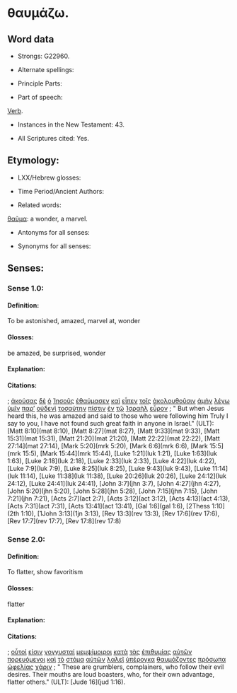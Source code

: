 # θαυμάζω.

<!-- Status: S2=NeedsFinalCheck -->
<!-- Lexica used for edits: BDAG, FFM, LN, A-S  -->

## Word data

* Strongs: G22960.


* Alternate spellings:

* Principle Parts: 

* Part of speech: 

[Verb](http://ugg.readthedocs.io/en/latest/verb.html). 

* Instances in the New Testament: 43.

* All Scriptures cited: Yes.

## Etymology: 

* LXX/Hebrew glosses: 

* Time Period/Ancient Authors: 

* Related words: 

[θαῦμα](../G22950/01.md): a wonder,  a marvel.

* Antonyms for all senses:

* Synonyms for all senses: 

## Senses:

### Sense  1.0: 

#### Definition: 

To be astonished, amazed, marvel at, wonder

#### Glosses: 

be amazed, be surprised, wonder

#### Explanation: 

#### Citations: 

; [ἀκούσας](../G01910/01.md) [δὲ](../G11610/01.md) [ὁ](../G35880/01.md) [Ἰησοῦς](../G24240/01.md) [ἐθαύμασεν](../G22960/01.md) [καὶ](../G25320/01.md) [εἶπεν](../G30040/01.md) [τοῖς](../G35880/01.md) [ἀκολουθοῦσιν](../G01900/01.md) [ἀμὴν](../G02810/01.md) [λέγω](../G30040/01.md) [ὑμῖν](../G47710/01.md) [παρ’](../G38440/01.md) [οὐδενὶ](../G37620/01.md) [τοσαύτην](../G51180/01.md) [πίστιν](../G41020/01.md) [ἐν](../G17220/01.md) [τῷ](../G35880/01.md) [Ἰσραὴλ](../G24740/01.md) [εὗρον](../G21470/01.md)
; " But when Jesus heard this, he was amazed and said to those who were following him Truly I say to you, I have not found such great faith in anyone in Israel." (ULT): 
[Matt 8:10](mat 8:10),  [Matt 8:27](mat 8:27),  [Matt 9:33](mat 9:33),  [Matt 15:31](mat 15:31),  [Matt 21:20](mat 21:20),  [Matt 22:22](mat 22:22),  [Matt 27:14](mat 27:14),  [Mark 5:20](mrk 5:20),  [Mark 6:6](mrk 6:6),  [Mark 15:5](mrk 15:5),  [Mark 15:44](mrk 15:44),  [Luke 1:21](luk 1:21),  [Luke 1:63](luk 1:63),  [Luke 2:18](luk 2:18),  [Luke 2:33](luk 2:33),  [Luke 4:22](luk 4:22),  [Luke 7:9](luk 7:9),  [Luke 8:25](luk 8:25),  [Luke 9:43](luk 9:43),  [Luke 11:14](luk 11:14),  [Luke 11:38](luk 11:38),  [Luke 20:26](luk 20:26),  [Luke 24:12](luk 24:12),  [Luke 24:41](luk 24:41),  [John 3:7](jhn 3:7),  [John 4:27](jhn 4:27),  [John 5:20](jhn 5:20),  [John 5:28](jhn 5:28),  [John 7:15](jhn 7:15),  [John 7:21](jhn 7:21),  [Acts 2:7](act 2:7),  [Acts 3:12](act 3:12),  [Acts 4:13](act 4:13),  [Acts 7:31](act 7:31),  [Acts 13:41](act 13:41),  [Gal 1:6](gal 1:6),  [2Thess 1:10](2th 1:10),  [1John 3:13](1jn 3:13),  [Rev 13:3](rev 13:3),  [Rev 17:6](rev 17:6),  [Rev 17:7](rev 17:7),  [Rev 17:8](rev 17:8) 

### Sense  2.0: 

#### Definition: 

To flatter, show favoritism

#### Glosses: 

flatter 

#### Explanation: 

#### Citations: 

; [οὗτοί](../G37780/01.md) [εἰσιν](../G99999/01.md) [γογγυσταί](../G11130/01.md) [μεμψίμοιροι](../G32020/01.md) [κατὰ](../G25960/01.md) [τὰς](../G35880/01.md) [ἐπιθυμίας](../G19390/01.md) [αὐτῶν](../G08460/01.md) [πορευόμενοι](../G41980/01.md) [καὶ](../G25320/01.md) [τὸ](../G35880/01.md) [στόμα](../G47500/01.md) [αὐτῶν](../G08460/01.md) [λαλεῖ](../G29800/01.md) [ὑπέρογκα](../G52460/01.md) [θαυμάζοντες](../G22960/01.md) [πρόσωπα](../G43830/01.md) [ὠφελίας](../G56220/01.md) [χάριν](../G54840/01.md)
; " These are grumblers, complainers, who follow their evil desires. Their mouths are loud boasters, who, for their own advantage, flatter others." (ULT): 
[Jude 16](jud 1:16).
